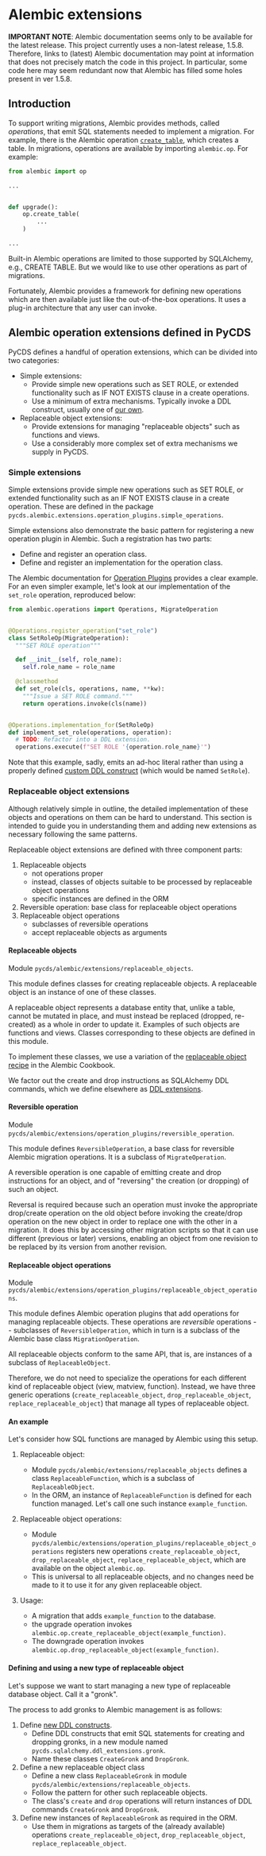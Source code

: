 # Alembic extensions

**IMPORTANT NOTE**: Alembic documentation seems only to be available for the latest release. This project currently uses a non-latest release, 1.5.8. Therefore, links to (latest) Alembic documentation may point at information that does not precisely match the code in this project. In particular, some code here may seem redundant now that Alembic has filled some holes present in ver 1.5.8.

## Introduction

To support writing migrations, Alembic provides methods, called _operations_, that emit SQL statements needed to implement a migration. For example, there is the Alembic operation [`create_table`](https://alembic.sqlalchemy.org/en/latest/ops.html#alembic.operations.Operations.create_table), which creates a table. In migrations, operations are available by importing `alembic.op`. For example:

```python
from alembic import op

...


def upgrade():
    op.create_table(
        ...
    )

...
```

Built-in Alembic operations are limited to those supported by SQLAlchemy, e.g., CREATE TABLE. But we would like to use other operations as part of migrations.

Fortunately, Alembic provides a framework for defining new operations which are then available just like the out-of-the-box operations. It uses a plug-in architecture that any user can invoke.

## Alembic operation extensions defined in PyCDS

PyCDS defines a handful of operation extensions, which can be divided into two categories:
- Simple extensions: 
  - Provide simple new operations such as SET ROLE, or extended functionality such as IF NOT EXISTS clause in a create operations.
  - Use a minimum of extra mechanisms. Typically invoke a DDL construct, usually one of [our own](./sqlalchemy-extensions.md).
- Replaceable object extensions: 
  - Provide extensions for managing "replaceable objects" such as functions and views.
  - Use a considerably more complex set of extra mechanisms we supply in PyCDS.

### Simple extensions

Simple extensions provide simple new operations such as SET ROLE, or extended functionality such as an IF NOT EXISTS clause in a create operation. These are defined in the package `pycds.alembic.extensions.operation_plugins.simple_operations`.

Simple extensions also demonstrate the basic pattern for registering a new operation plugin in Alembic. Such a registration has two parts:
- Define and register an operation class.
- Define and register an implementation for the operation class.

The Alembic documentation for [Operation Plugins](https://alembic.sqlalchemy.org/en/latest/api/operations.html#operation-plugins) provides a clear example. For an even simpler example, let's look at our implementation of the `set_role` operation, reproduced below:

```python
from alembic.operations import Operations, MigrateOperation


@Operations.register_operation("set_role")
class SetRoleOp(MigrateOperation):
  """SET ROLE operation"""

  def __init__(self, role_name):
    self.role_name = role_name

  @classmethod
  def set_role(cls, operations, name, **kw):
    """Issue a SET ROLE command."""
    return operations.invoke(cls(name))


@Operations.implementation_for(SetRoleOp)
def implement_set_role(operations, operation):
  # TODO: Refactor into a DDL extension.
  operations.execute(f"SET ROLE '{operation.role_name}'")
```

Note that this example, sadly, emits an ad-hoc literal rather than using a properly defined [custom DDL construct](./sqlalchemy-extensions.md) (which would be named `SetRole`).

### Replaceable object extensions

Although relatively simple in outline, the detailed implementation of these objects and operations on them can be hard to understand. This section is intended to guide you in understanding them and adding new extensions as necessary following the same patterns.

Replaceable object extensions are defined with three component parts:
1. Replaceable objects
   - not operations proper
   - instead, classes of objects suitable to be processed by replaceable object operations
   - specific instances are defined in the ORM
2. Reversible operation: base class for replaceable object operations
3. Replaceable object operations
   - subclasses of reversible operations
   - accept replaceable objects as arguments

#### Replaceable objects

Module `pycds/alembic/extensions/replaceable_objects`.

This module defines classes for creating replaceable objects. A replaceable object is an instance of one of these classes.

A replaceable object represents a database entity that, unlike a table, cannot be mutated in place, and must instead be replaced (dropped, re-created) as a whole in order to update it. Examples of such objects are functions and views. Classes corresponding to these objects are defined in this module.

To implement these classes, we use a variation of the [replaceable object recipe](https://alembic.sqlalchemy.org/en/latest/cookbook.html#replaceable-objects) in the Alembic Cookbook.

We factor out the create and drop instructions as SQLAlchemy DDL commands, which we define elsewhere as [DDL extensions](sqlalchemy-extensions.md).

#### Reversible operation

Module `pycds/alembic/extensions/operation_plugins/reversible_operation`.

This module defines `ReversibleOperation`, a base class for reversible Alembic migration operations. It is a subclass of `MigrateOperation`.

A reversible operation is one capable of emitting create and drop instructions for an object, and of "reversing" the creation (or dropping) of such an object.

Reversal is required because such an operation must invoke the appropriate drop/create operation on the old object before invoking the create/drop operation on the new object in order to replace one with the other in a migration. It does this by accessing other migration scripts so that it can use different (previous or later) versions, enabling an object from one revision to be replaced by its version from another revision.

#### Replaceable object operations

Module `pycds/alembic/extensions/operation_plugins/replaceable_object_operations`.

This module defines Alembic operation plugins that add operations for managing replaceable objects. These operations are _reversible_ operations -- subclasses of `ReversibleOperation`, which in turn is a subclass of the Alembic base class `MigrationOperation`.

All replaceable objects conform to the same API, that is, are instances of a subclass of `ReplaceableObject`. 

Therefore, we do not need to specialize the operations for each different kind of replaceable object (view, matview, function). Instead, we have three generic operations (`create_replaceable_object`, `drop_replaceable_object`, `replace_replaceable_object`) that manage all types of replaceable object.

#### An example

Let's consider how SQL functions are managed by Alembic using this setup.

1. Replaceable object:
   - Module `pycds/alembic/extensions/replaceable_objects` defines a class `ReplaceableFunction`, which is a subclass of `ReplaceableObject`. 
   - In the ORM, an instance of `ReplaceableFunction` is defined for each function managed. Let's call one such instance `example_function`.

2. Replaceable object operations: 
   - Module `pycds/alembic/extensions/operation_plugins/replaceable_object_operations` registers new operations `create_replaceable_object`, `drop_replaceable_object`, `replace_replaceable_object`, which are available on the object `alembic.op`.
   - This is universal to all replaceable objects, and no changes need be made to it to use it for any given replaceable object.

3. Usage:
   - A migration that adds `example_function` to the database.
   - the upgrade operation invokes `alembic.op.create_replaceable_object(example_function)`.
   - The downgrade operation invokes `alembic.op.drop_replaceable_object(example_function)`.

#### Defining and using a new type of replaceable object

Let's suppose we want to start managing a new type of replaceable database object. Call it a "gronk".

The process to add gronks to Alembic management is as follows:

1. Define [new DDL constructs](sqlalchemy-extensions.md).
   - Define DDL constructs that emit SQL statements for creating and dropping gronks, in a new module named `pycds.sqlalchemy.ddl_extensions.gronk`. 
   - Name these classes `CreateGronk` and `DropGronk`.
2. Define a new replaceable object class 
   - Define a new class `ReplaceableGronk` in module `pycds/alembic/extensions/replaceable_objects`. 
   - Follow the pattern for other such replaceable objects. 
   - The class's `create` and `drop` operations will return instances of DDL commands `CreateGronk` and `DropGronk`.
3. Define new instances of `ReplaceableGronk` as required in the ORM. 
   - Use them in migrations as targets of the (already available) operations `create_replaceable_object`, `drop_replaceable_object`, `replace_replaceable_object`.

